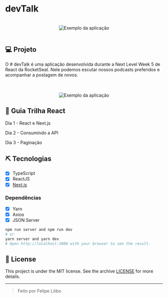 # devTalk

<br>

<div align="center" margin-top="60px" >
<img src="https://i.imgur.com/vfVNR7r.png" alt="Exemplo da aplicação" >
</div>

<br>

## 💻 Projeto
O # devTalk é uma aplicação desenvolvida durante a Next Level Week 5 de React da RocketSeat. Nele podemos escutar nossos podcasts preferidos e acompanhar a postagem de novos. 

<br>
<br>
<div align="center" margin-top="60px" >
<img src="https://i.imgur.com/0ycrtaU.png" alt="Exemplo da aplicação" >
</div>


## 📜 Guia Trilha React
<div>
<p>Dia 1 - React e Next.js  </p> 
<p>Dia 2 - Consumindo a API</p> 
<p>Dia 3 - Paginação </p> 
</div>
 
## ⛏ Tecnologias
- [X] TypeScript
- [X] ReactJS
- [X] [Next.js](https://nextjs.org/docs)

### Dependências
- [X] Yarn
- [X] Axios
- [X] JSON Server

```bash
npm run server and npm run dev
# or
yarn server and yarn dev
# Open http://localhost:3000 with your browser to see the result.
```

## 📝 License

This project is under the MIT license. See the archive [LICENSE](LICENSE.md) for more details.

---
<blockquote>
    Feito por Felipe Lôbo
</blockquote>
